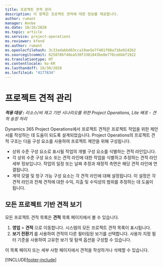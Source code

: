 ```yaml
---
title: 프로젝트 견적 관리
description: 이 항목은 프로젝트 견적에 대한 정보를 제공합니다.
author: rumant
manager: Annbe
ms.date: 10/26/2020
ms.topic: article
ms.service: project-operations
ms.reviewer: kfend
ms.author: rumant
ms.openlocfilehash: 3c33adabbd03cca19ae5e7f401f08a716e9242b2
ms.sourcegitcommit: 625878bf48ea530f3381843be0e778cebbbf1922
ms.translationtype: HT
ms.contentlocale: ko-KR
ms.lasthandoff: 10/30/2020
ms.locfileid: "4177834"
---
```

# <a name="manage-project-quotes"></a>프로젝트 견적 관리

_**적용 대상 :** 리소스/비 재고 기반 시나리오를 위한 Project Operations, Lite 배포 - 견적 송장 처리_

Dynamics 365 Project Operations에서 프로젝트 견적은 프로젝트 작업을 위한 제안서를 작성하는 데 도움이 되도록 설계되었습니다. Project Operations의 프로젝트 견적 구조는 다음 구성 요소를 사용하여 프로젝트 제안을 위해 구성됩니다.

  - 상위 수준 구성 요소로 표시될 작업의 개별 구성 요소를 식별하는 견적 라인입니다.
  - 각 상위 수준 구성 요소 또는 견적 라인에 대한 작업을 식별하고 추정하는 견적 라인 세부 정보입니다. 작업의 일정 또는 날짜 추정과 재정적 측면은 해당 견적 라인에 연결됩니다.
  - 계약 모델 및 청구 가능 구성 요소는 각 견적 라인에 대해 설정됩니다. 이 설정은 각 견적 라인과 전체 견적에 대한 수익, 지출 및 수익성의 범위를 추정하는 데 도움이 됩니다.

## <a name="view-all-project-based-quotes"></a>모든 프로젝트 기반 견적 보기

모든 프로젝트 견적 목록은 **견적** 목록 페이지에서 볼 수 있습니다. 

1. **영업** > **견적** 으로 이동합니다. 시스템의 모든 프로젝트 견적 목록이 표시됩니다. 
2. **보기 전환기** 를 사용하여 견적의 다른 필터링된 보기를 선택합니다. 사용자 지정 필터 기준을 사용하여 고유한 보기 및 탐색 옵션을 구성할 수 있습니다.

이 목록 페이지 또는 세부 사항 페이지에서 견적을 작성하거나 삭제할 수 있습니다.


[!INCLUDE[footer-include](../../includes/footer-banner.md)]
